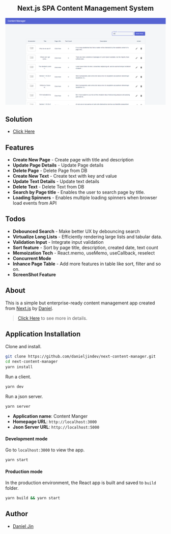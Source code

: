 <h2 align="center">Next.js SPA Content Management System</h2>

![Screenshot](./public/Screenshot.png)

## Solution

- [Click Here](./SOLUTION.md)

## Features

- **Create New Page** - Create page with title and description
- **Update Page Details** - Update Page details
- **Delete Page** - Delete Page from DB
- **Create New Text** - Create text with key and value
- **Update Text Details** - Update text details
- **Delete Text** - Delete Text from DB
- **Search by Page title** - Enables the user to search page by title.
- **Loading Spinners** - Enables multiple loading spinners when browser load events from API

## Todos

- **Debounced Search** - Make better UX by debouncing search
- **Virtualize Long Lists** - Efficiently rendering large lists and tabular data.
- **Validation Input** - Integrate input validation
- **Sort feature** - Sort by page title, description, created date, text count
- **Memoization Tech** - React.memo, useMemo, useCallback, reselect
- **Concurrent Mode**
- **Inhance Page Table** - Add more features in table like sort, filter and so on.
- **ScreenShot Feature**

## About

This is a simple but enterprise-ready content management app created from [Next.js](https://nextjs.org/) by [Daniel](https://github.com/danieljindev/).

> [Click Here](./assets/Screenshot.png) to see more in details.

## Application Installation

Clone and install.

```bash
git clone https://github.com/danieljindev/next-content-manager.git
cd next-content-manager
yarn install
```

Run a client.

```bash
yarn dev
```

Run a json server.

```bash
yarn server
```

- **Application name**: Content Manger
- **Homepage URL**: `http://localhost:3000`
- **Json Server URL**: `http://localhost:5000`

#### Development mode

Go to `localhost:3000` to view the app.

```bash
yarn start
```

#### Production mode

In the production environment, the React app is built and saved to `build` folder.

```bash
yarn build && yarn start
```

## Author

- [Daniel Jin](https://github.com/danieljindev/)
